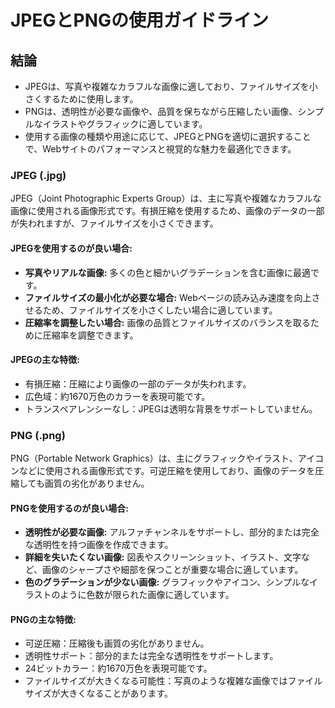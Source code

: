 <h1>JPEGとPNGの使用ガイドライン</h1>

<h2>結論</h2>
<ul>
  <li>JPEGは、写真や複雑なカラフルな画像に適しており、ファイルサイズを小さくするために使用します。</li>
  <li>PNGは、透明性が必要な画像や、品質を保ちながら圧縮したい画像、シンプルなイラストやグラフィックに適しています。</li>
  <li>使用する画像の種類や用途に応じて、JPEGとPNGを適切に選択することで、Webサイトのパフォーマンスと視覚的な魅力を最適化できます。</li>
</ul>

<h3>JPEG (.jpg)</h3>
<p>JPEG（Joint Photographic Experts Group）は、主に写真や複雑なカラフルな画像に使用される画像形式です。有損圧縮を使用するため、画像のデータの一部が失われますが、ファイルサイズを小さくできます。</p>

<h4>JPEGを使用するのが良い場合:</h4>
<ul>
  <li><strong>写真やリアルな画像:</strong> 多くの色と細かいグラデーションを含む画像に最適です。</li>
  <li><strong>ファイルサイズの最小化が必要な場合:</strong> Webページの読み込み速度を向上させるため、ファイルサイズを小さくしたい場合に適しています。</li>
  <li><strong>圧縮率を調整したい場合:</strong> 画像の品質とファイルサイズのバランスを取るために圧縮率を調整できます。</li>
</ul>

<h4>JPEGの主な特徴:</h4>
<ul>
  <li>有損圧縮：圧縮により画像の一部のデータが失われます。</li>
  <li>広色域：約1670万色のカラーを表現可能です。</li>
  <li>トランスペアレンシーなし：JPEGは透明な背景をサポートしていません。</li>
</ul>

<h3>PNG (.png)</h3>
<p>PNG（Portable Network Graphics）は、主にグラフィックやイラスト、アイコンなどに使用される画像形式です。可逆圧縮を使用しており、画像のデータを圧縮しても画質の劣化がありません。</p>

<h4>PNGを使用するのが良い場合:</h4>
<ul>
  <li><strong>透明性が必要な画像:</strong> アルファチャンネルをサポートし、部分的または完全な透明性を持つ画像を作成できます。</li>
  <li><strong>詳細を失いたくない画像:</strong> 図表やスクリーンショット、イラスト、文字など、画像のシャープさや細部を保つことが重要な場合に適しています。</li>
  <li><strong>色のグラデーションが少ない画像:</strong> グラフィックやアイコン、シンプルなイラストのように色数が限られた画像に適しています。</li>
</ul>

<h4>PNGの主な特徴:</h4>
<ul>
  <li>可逆圧縮：圧縮後も画質の劣化がありません。</li>
  <li>透明性サポート：部分的または完全な透明性をサポートします。</li>
  <li>24ビットカラー：約1670万色を表現可能です。</li>
  <li>ファイルサイズが大きくなる可能性：写真のような複雑な画像ではファイルサイズが大きくなることがあります。</li>
</ul>
